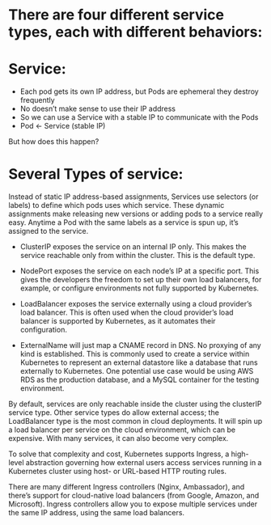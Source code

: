 # There are four different service types, each with different behaviors:

# Service:

- Each pod gets its own IP address, but Pods are ephemeral they destroy frequently
- No doesn’t make sense to use their IP address 
- So we can use a Service with a stable IP to communicate with the Pods
- Pod <- Service (stable IP)

But how does this happen?  

# Several Types of service: 
Instead of static IP address-based assignments, Services use selectors (or labels) to define which pods uses which service. These dynamic assignments make releasing new versions or adding pods to a service really easy. Anytime a Pod with the same labels as a service is spun up, it’s assigned to the service.


- ClusterIP exposes the service on an internal IP only. This makes the service reachable only from within the cluster. This is the default type.

- NodePort exposes the service on each node’s IP at a specific port. This gives the developers the freedom to set up their own load balancers, for example, or configure environments not fully supported by Kubernetes.

- LoadBalancer exposes the service externally using a cloud provider’s load balancer. This is often used when the cloud provider’s load balancer is supported by Kubernetes, as it automates their configuration.

- ExternalName will just map a CNAME record in DNS. No proxying of any kind is established. This is commonly used to create a service within Kubernetes to represent an external datastore like a database that runs externally to Kubernetes. One potential use case would be using AWS RDS as the production database, and a MySQL container for the testing environment.


By default, services are only reachable inside the cluster using the clusterIP service type. Other service types do allow external access; the LoadBalancer type is the most common in cloud deployments. It will spin up a load balancer per service on the cloud environment, which can be expensive. With many services, it can also become very complex.

To solve that complexity and cost, Kubernetes supports Ingress, a high-level abstraction governing how external users access services running in a Kubernetes cluster using host- or URL-based HTTP routing rules.

There are many different Ingress controllers (Nginx, Ambassador), and there’s support for cloud-native load balancers (from Google, Amazon, and Microsoft). Ingress controllers allow you to expose multiple services under the same IP address, using the same load balancers.

